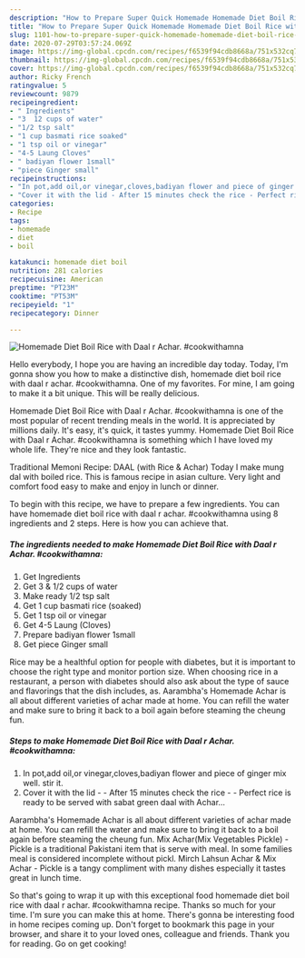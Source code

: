 ```yaml
---
description: "How to Prepare Super Quick Homemade Homemade Diet Boil Rice with Daal r Achar. #cookwithamna"
title: "How to Prepare Super Quick Homemade Homemade Diet Boil Rice with Daal r Achar. #cookwithamna"
slug: 1101-how-to-prepare-super-quick-homemade-homemade-diet-boil-rice-with-daal-r-achar-cookwithamna
date: 2020-07-29T03:57:24.069Z
image: https://img-global.cpcdn.com/recipes/f6539f94cdb8668a/751x532cq70/homemade-diet-boil-rice-with-daal-r-achar-cookwithamna-recipe-main-photo.jpg
thumbnail: https://img-global.cpcdn.com/recipes/f6539f94cdb8668a/751x532cq70/homemade-diet-boil-rice-with-daal-r-achar-cookwithamna-recipe-main-photo.jpg
cover: https://img-global.cpcdn.com/recipes/f6539f94cdb8668a/751x532cq70/homemade-diet-boil-rice-with-daal-r-achar-cookwithamna-recipe-main-photo.jpg
author: Ricky French
ratingvalue: 5
reviewcount: 9879
recipeingredient:
- " Ingredients"
- "3  12 cups of water"
- "1/2 tsp salt"
- "1 cup basmati rice soaked"
- "1 tsp oil or vinegar"
- "4-5 Laung Cloves"
- " badiyan flower 1small"
- "piece Ginger small"
recipeinstructions:
- "In pot,add oil,or vinegar,cloves,badiyan flower and piece of ginger mix well. stir it."
- "Cover it with the lid - After 15 minutes check the rice - Perfect rice is ready to be served with sabat green daal with Achar..."
categories:
- Recipe
tags:
- homemade
- diet
- boil

katakunci: homemade diet boil 
nutrition: 281 calories
recipecuisine: American
preptime: "PT23M"
cooktime: "PT53M"
recipeyield: "1"
recipecategory: Dinner

---
```



![Homemade Diet Boil Rice with Daal r Achar. #cookwithamna](https://img-global.cpcdn.com/recipes/f6539f94cdb8668a/751x532cq70/homemade-diet-boil-rice-with-daal-r-achar-cookwithamna-recipe-main-photo.jpg)

Hello everybody, I hope you are having an incredible day today. Today, I'm gonna show you how to make a distinctive dish, homemade diet boil rice with daal r achar. #cookwithamna. One of my favorites. For mine, I am going to make it a bit unique. This will be really delicious.

Homemade Diet Boil Rice with Daal r Achar. #cookwithamna is one of the most popular of recent trending meals in the world. It is appreciated by millions daily. It's easy, it's quick, it tastes yummy. Homemade Diet Boil Rice with Daal r Achar. #cookwithamna is something which I have loved my whole life. They're nice and they look fantastic.

Traditional Memoni Recipe: DAAL (with Rice &amp; Achar) Today I make mung dal with boiled rice. This is famous recipe in asian culture. Very light and comfort food easy to make and enjoy in lunch or dinner.


To begin with this recipe, we have to prepare a few ingredients. You can have homemade diet boil rice with daal r achar. #cookwithamna using 8 ingredients and 2 steps. Here is how you can achieve that.

<!--inarticleads1-->

##### The ingredients needed to make Homemade Diet Boil Rice with Daal r Achar. #cookwithamna:

1. Get  Ingredients
1. Get 3 &amp; 1/2 cups of water
1. Make ready 1/2 tsp salt
1. Get 1 cup basmati rice (soaked)
1. Get 1 tsp oil or vinegar
1. Get 4-5 Laung (Cloves)
1. Prepare  badiyan flower 1small
1. Get piece Ginger small


Rice may be a healthful option for people with diabetes, but it is important to choose the right type and monitor portion size. When choosing rice in a restaurant, a person with diabetes should also ask about the type of sauce and flavorings that the dish includes, as. Aarambha&#39;s Homemade Achar is all about different varieties of achar made at home. You can refill the water and make sure to bring it back to a boil again before steaming the cheung fun. 

<!--inarticleads2-->

##### Steps to make Homemade Diet Boil Rice with Daal r Achar. #cookwithamna:

1. In pot,add oil,or vinegar,cloves,badiyan flower and piece of ginger mix well. stir it.
1. Cover it with the lid - - After 15 minutes check the rice - - Perfect rice is ready to be served with sabat green daal with Achar...


Aarambha&#39;s Homemade Achar is all about different varieties of achar made at home. You can refill the water and make sure to bring it back to a boil again before steaming the cheung fun. Mix Achar(Mix Vegetables Pickle) - Pickle is a traditional Pakistani item that is serve with meal. In some families meal is considered incomplete without pickl. Mirch Lahsun Achar &amp; Mix Achar - Pickle is a tangy compliment with many dishes especially it tastes great in lunch time. 

So that's going to wrap it up with this exceptional food homemade diet boil rice with daal r achar. #cookwithamna recipe. Thanks so much for your time. I'm sure you can make this at home. There's gonna be interesting food in home recipes coming up. Don't forget to bookmark this page in your browser, and share it to your loved ones, colleague and friends. Thank you for reading. Go on get cooking!
